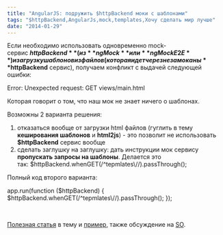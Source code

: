 ```yaml
---
title: "AngularJS: подружить $httpBackend моки с шаблонами"
tags: "$httpBackend,AngularJs,mock,templates,Хочу сделать мир лучше"
date: "2014-01-29"
---
```


Если необходимо использовать одновременно mock-сервис **$httpBackend**(из **ngMock** или **ngMockE2E**) и загрузку шаблонов из файлов(которая идет через незамоканы **$httpBackend** сервис), получаем конфликт с выдачей следующей ошибки:

Error: Unexpected request: GET views/main.html

Которая говорит о том, что наш мок не знает ничего о шаблонах.

Возможны 2 варианта решения:

1. отказаться вообще от загрузки html файлов (гуглить в тему **кеширования шаблонов** и **html2js**) - это позволит не использовать **$httpBackend** сервис вообще
2. сделать заглушку на заглушку: дать инструкции мок сервису **пропускать запросы на шаблоны**. Делается это так: $httpBackend.whenGET(/^tepmlates\\//).passThrough();

Полный код второго варианта:

app.run(function ($httpBackend) {
        $httpBackend.whenGET(/^tepmlates\\//).passThrough();
});

 

[Полезная статья](http://endlessindirection.wordpress.com/2013/05/18/angularjs-delay-response-from-httpbackend/) в тему и [пример](http://plnkr.co/edit/pbjcDl?p=preview "plunker"), также обсуждение на [SO](http://stackoverflow.com/questions/14761045/jasmine-tests-angularjs-directives-with-templateurl "StackOverflow").
